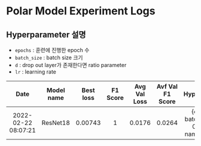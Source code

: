 # Polar Model Experiment Logs

## Hyperparameter 설명

- `epochs` : 훈련에 진행한 epoch 수
- `batch_size` : batch size 크기
- `d` : drop out layer가 존재한다면 ratio parameter
- `lr` : learning rate

| Date | Model name | Best loss | F1 Score | Avg Val Loss | Avf Val F1 Score | Hyperparameters |
|:--:|:---:|:---:|:---:|:---:|:---:|:---:|
|2022-02-22 08:07:21|ResNet18|0.00743|1|0.0176|0.0264|{epochs: 10, batch_size: 32, d: 0.5, lr: 0.01, name: ResNet18}|
